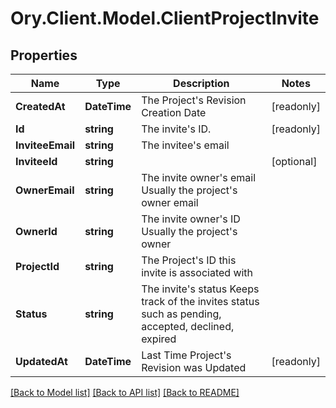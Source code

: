 # Ory.Client.Model.ClientProjectInvite

## Properties

Name | Type | Description | Notes
------------ | ------------- | ------------- | -------------
**CreatedAt** | **DateTime** | The Project&#39;s Revision Creation Date | [readonly] 
**Id** | **string** | The invite&#39;s ID. | [readonly] 
**InviteeEmail** | **string** | The invitee&#39;s email | 
**InviteeId** | **string** |  | [optional] 
**OwnerEmail** | **string** | The invite owner&#39;s email Usually the project&#39;s owner email | 
**OwnerId** | **string** | The invite owner&#39;s ID Usually the project&#39;s owner | 
**ProjectId** | **string** | The Project&#39;s ID this invite is associated with | 
**Status** | **string** | The invite&#39;s status Keeps track of the invites status such as pending, accepted, declined, expired | 
**UpdatedAt** | **DateTime** | Last Time Project&#39;s Revision was Updated | [readonly] 

[[Back to Model list]](../README.md#documentation-for-models) [[Back to API list]](../README.md#documentation-for-api-endpoints) [[Back to README]](../README.md)

